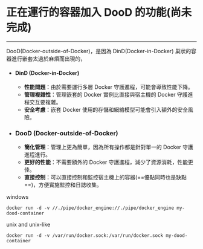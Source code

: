 # 正在運行的容器加入 DooD 的功能(尚未完成)
---
DooD(Docker-outside-of-Docker)，是因為 DinD(Docker-in-Docker) 巢狀的容器進行嵌套太過於麻煩而出現的，

- #### DinD (Docker-in-Docker)
    - **性能問題**：由於需要運行多層 Docker 守護進程，可能會導致性能下降。
    - **管理複雜性**：管理嵌套的 Docker 實例比直接與宿主機的 Docker 守護進程交互要複雜。
    - **安全考慮**：嵌套 Docker 使用的存儲和網絡模型可能會引入額外的安全風險。

- ### DooD (Docker-outside-of-Docker)
    - **簡化管理**：管理上更為簡單，因為所有操作都是針對單一的 Docker 守護進程進行。
    - **更好的性能**：不需要額外的 Docker 守護進程，減少了資源消耗，性能更佳。
    - **直接控制**：可以直接控制和監控宿主機上的容器(==優點同時也是缺點==)，方便實施監控和日誌收集。

windows 
```shell
docker run -d -v //./pipe/docker_engine://./pipe/docker_engine my-dood-container
```

unix and unix-like
```shell
docker run -d -v /var/run/docker.sock:/var/run/docker.sock my-dood-container
```